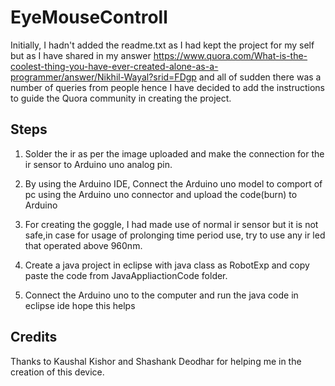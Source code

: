 # EyeMouseControll

Initially, I hadn't added the readme.txt as I had kept the project for my self but as I have shared in my answer https://www.quora.com/What-is-the-coolest-thing-you-have-ever-created-alone-as-a-programmer/answer/Nikhil-Wayal?srid=FDgp and all of sudden there was a number of queries from people hence I have decided to add the instructions to guide the Quora community in creating the project.

## Steps
1. Solder the ir as per the image uploaded and make the connection for the ir sensor to Arduino uno analog pin.

2. By using the Arduino IDE, Connect the Arduino uno model to comport of pc using the Arduino uno connector and upload the code(burn) to Arduino

3. For creating the goggle, I had made use of normal ir sensor but it is not safe,in case for usage of prolonging time period use, try to use any ir led that operated above 960nm.

4. Create a java project in eclipse with java class as RobotExp and copy paste the code from JavaAppliactionCode folder.

5. Connect the Arduino uno to the computer and run the java code in eclipse ide hope this helps

## Credits

Thanks to Kaushal Kishor and Shashank Deodhar for helping me in the creation of this device. 
